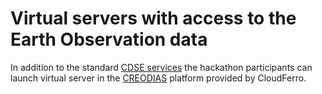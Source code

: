 # Virtual servers with access to the Earth Observation data 

In addition to the standard [CDSE services](CDSE.md) the hackathon participants can launch virtual server in the [CREODIAS](https://creodias.eu/)  platform provided by CloudFerro. 
